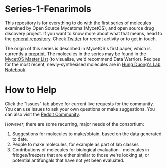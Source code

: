 # Series-1-Fenarimols
This repository is for everything to do with the first series of molecules examined by Open Source Mycetoma (MycetOS), and open source drug discovery project. If you want to know more about what that means, head to the [general repository](https://github.com/OpenSourceMycetoma/General-Start-Here). Check [Twitter](https://twitter.com/MycetOS) for recent activity or to get in touch. 

The origin of this series is described in MycetOS's first paper, which is currently a [preprint](https://www.biorxiv.org/content/early/2018/02/02/258905).
The molecules in the series may be found in the [MycetOS Master List](http://tinyurl.com/MycetomaMols) (to visualise, we'd recommend Data Warrior). Recipes for the most recent, newly-synthesised molecules are in [Hung Duong's Lab Notebook](http://tinyurl.com/MyOS-HungELN).

# How to Help
Click the "Issues" tab above for current live requests for the community. You can use Issues to ask your own questions or make suggestions. You can also visit the [Reddit Community](https://www.reddit.com/r/OpenSourceMycetoma/).

*However*, there are some recurring, major needs of the consortium:
1) Suggestions for molecules to make/obtain, based on the data generated to date.
2) People to make molecules, for example as part of lab classes
3) Contributions of molecules for biological evaluation - molecules in fridges/freezers that are either similar to those we're looking at, or potential antifungals that have not yet been evaluated.

